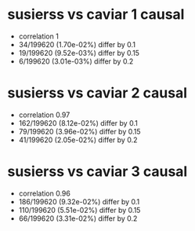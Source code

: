 # susierss vs caviar  1 causal

- correlation 1
- 34/199620 (1.70e-02%) differ by 0.1
- 19/199620 (9.52e-03%) differ by 0.15
- 6/199620 (3.01e-03%) differ by 0.2


# susierss vs caviar  2 causal

- correlation 0.97
- 162/199620 (8.12e-02%) differ by 0.1
- 79/199620 (3.96e-02%) differ by 0.15
- 41/199620 (2.05e-02%) differ by 0.2


# susierss vs caviar  3 causal

- correlation 0.96
- 186/199620 (9.32e-02%) differ by 0.1
- 110/199620 (5.51e-02%) differ by 0.15
- 66/199620 (3.31e-02%) differ by 0.2


